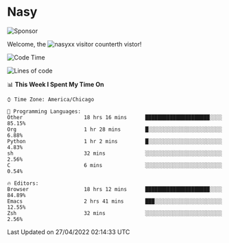 # Nasy

<!--
<p align="center">
<img height="200" src="https://github-readme-stats.vercel.app/api?username=nasyxx&count_private=true&show_icons=true&theme=dracula&include_all_commits=true"/>
<img height="200" src="https://github-readme-stats.vercel.app/api/top-langs/?username=nasyxx&theme=dracula&hide=html,jupyter+notebook&count_private=true&show_icons=true"/>
</p>

  
----------------
-->

![Sponsor](https://img.shields.io/static/v1.svg?label=Sponsor&message=%E2%9D%A4&logo=GitHub&style=flat&color=pink)
 
Welcome, the ![nasyxx visitor counter](https://count.getloli.com/get/@nasyxx?theme=rule34)th vistor!
 
<!--START_SECTION:waka-->
![Code Time](http://img.shields.io/badge/Code%20Time-2%2C277%20hrs%2050%20mins-blue)

![Lines of code](https://img.shields.io/badge/From%20Hello%20World%20I%27ve%20Written-5%20Million%20lines%20of%20code-blue)

📊 **This Week I Spent My Time On** 

```text
⌚︎ Time Zone: America/Chicago

💬 Programming Languages: 
Other                    18 hrs 16 mins      █████████████████████░░░░   85.15% 
Org                      1 hr 28 mins        █░░░░░░░░░░░░░░░░░░░░░░░░   6.88% 
Python                   1 hr 2 mins         █░░░░░░░░░░░░░░░░░░░░░░░░   4.83% 
sh                       32 mins             ░░░░░░░░░░░░░░░░░░░░░░░░░   2.56% 
C                        6 mins              ░░░░░░░░░░░░░░░░░░░░░░░░░   0.54%

🔥 Editors: 
Browser                  18 hrs 12 mins      █████████████████████░░░░   84.89% 
Emacs                    2 hrs 41 mins       ███░░░░░░░░░░░░░░░░░░░░░░   12.55% 
Zsh                      32 mins             ░░░░░░░░░░░░░░░░░░░░░░░░░   2.56%

```


 Last Updated on 27/04/2022 02:14:33 UTC
<!--END_SECTION:waka-->

<!-- ![visitors](https://visitor-badge.laobi.icu/badge?page_id=nasyxx.nasyxx) -->

